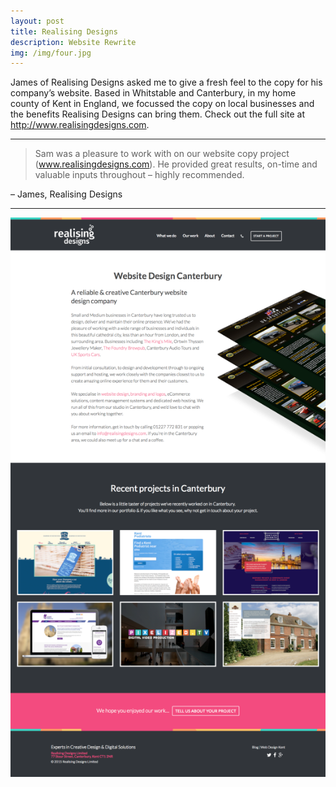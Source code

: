 ```yaml
---
layout: post
title: Realising Designs
description: Website Rewrite
img: /img/four.jpg
---
```


James of Realising Designs asked me to give a fresh feel to the copy for his company’s website. Based in Whitstable and Canterbury, in my home county of Kent in England, we focussed the copy on local businesses and the benefits Realising Designs can bring them. Check out the full site at http://www.realisingdesigns.com.

---

>Sam was a pleasure to work with on our website copy project (www.realisingdesigns.com). He provided great results, on-time and valuable inputs throughout – highly recommended.

– James, Realising Designs

---

<img src="sh-rdl-canterbury.png">